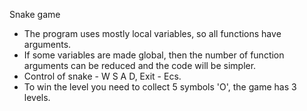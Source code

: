 Snake game
* The program uses mostly local variables, so all functions have arguments.
* If some variables are made global, then the number of function arguments can be reduced and the code will be simpler.
* Control of snake - W S A D, Exit - Ecs.
* To win the level you need to collect 5 symbols 'O', the game has 3 levels.
